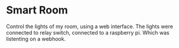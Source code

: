 # Smart Room
Control the lights of my room, using a web interface.
The lights were connected to relay switch, connected to a raspberry pi. Which was listenting on a webhook.
 
